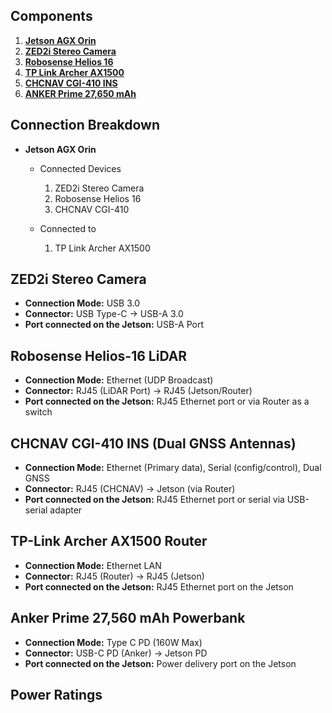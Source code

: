## Components
1. [**Jetson AGX Orin**](#connection-breakdown)
2. [**ZED2i Stereo Camera**](#zed2i-stereo-camera)
3. [**Robosense Helios 16**](#robosense-helios-16-lidar)
4. [**TP Link Archer AX1500**](#tp-link-archer-ax1500-router)
5. [**CHCNAV CGI-410 INS**](#chcnav-cgi-410-ins-dual-gnss-antennas)
5. [**ANKER Prime 27,650 mAh**](#anker-prime-27560-mah-powerbank)

## Connection Breakdown
- **Jetson AGX Orin**
    - Connected Devices
        1. ZED2i Stereo Camera
        2. Robosense Helios 16
        3. CHCNAV CGI-410

    - Connected to
        1. TP Link Archer AX1500

## ZED2i Stereo Camera
- **Connection Mode:** USB 3.0
- **Connector:** USB Type-C → USB-A 3.0
- **Port connected on the Jetson:** USB-A Port

## Robosense Helios-16 LiDAR
- **Connection Mode:** Ethernet (UDP Broadcast)
- **Connector:** RJ45 (LiDAR Port) → RJ45 (Jetson/Router)
- **Port connected on the Jetson:** RJ45 Ethernet port or via Router as a switch

## CHCNAV CGI-410 INS (Dual GNSS Antennas)
- **Connection Mode:** Ethernet (Primary data), Serial (config/control), Dual GNSS
- **Connector:** RJ45 (CHCNAV) → Jetson (via Router)
- **Port connected on the Jetson:** RJ45 Ethernet port or serial via USB-serial adapter

## TP-Link Archer AX1500 Router
- **Connection Mode:** Ethernet LAN
- **Connector:** RJ45 (Router) → RJ45 (Jetson)
- **Port connected on the Jetson:** RJ45 Ethernet port on the Jetson

## Anker Prime 27,560 mAh Powerbank
- **Connection Mode:** Type C PD (160W Max)
- **Connector:** USB-C PD (Anker) → Jetson PD
- **Port connected on the Jetson:** Power delivery port on the Jetson
 
## Power Ratings